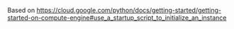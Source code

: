 Based on https://cloud.google.com/python/docs/getting-started/getting-started-on-compute-engine#use_a_startup_script_to_initialize_an_instance

